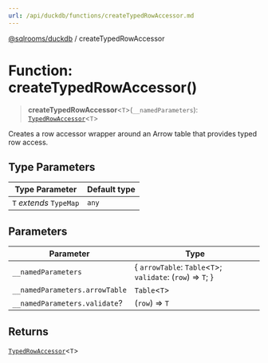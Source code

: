 ```yaml
---
url: /api/duckdb/functions/createTypedRowAccessor.md
---
```

[@sqlrooms/duckdb](../index.md) / createTypedRowAccessor

# Function: createTypedRowAccessor()

> **createTypedRowAccessor**<`T`>(`__namedParameters`): [`TypedRowAccessor`](../interfaces/TypedRowAccessor.md)<`T`>

Creates a row accessor wrapper around an Arrow table that provides typed row access.

## Type Parameters

| Type Parameter | Default type |
| ------ | ------ |
| `T` *extends* `TypeMap` | `any` |

## Parameters

| Parameter | Type |
| ------ | ------ |
| `__namedParameters` | { `arrowTable`: `Table`<`T`>; `validate`: (`row`) => `T`; } |
| `__namedParameters.arrowTable` | `Table`<`T`> |
| `__namedParameters.validate`? | (`row`) => `T` |

## Returns

[`TypedRowAccessor`](../interfaces/TypedRowAccessor.md)<`T`>
